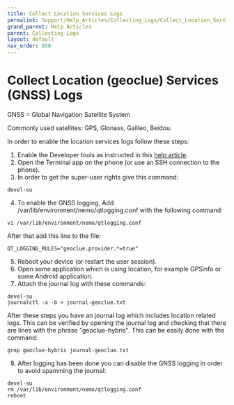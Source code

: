 ```yaml
---
title: Collect Location Services Logs
permalink: Support/Help_Articles/Collecting_Logs/Collect_Location_Services_Logs/
grand_parent: Help Articles
parent: Collecting Logs
layout: default
nav_order: 950
---
```


# Collect Location (geoclue) Services (GNSS) Logs

GNSS = Global Navigation Satellite System

Commonly used satellites: GPS, Glonass, Galileo, Beidou.

In order to enable the location services logs follow these steps:
1. Enable the Developer tools as instructed in this [help article](/Support/Help_Articles/Enabling_Developer_Mode/).
2. Open the Terminal app on the phone (or use an SSH connection to the phone). 
3. In order to get the super-user rights give this command:
```
devel-su
```
4. To enable the GNSS logging, Add /var/lib/environment/nemo/qtlogging.conf with the following command:
```
vi /var/lib/environment/nemo/qtlogging.conf
```
After that add this line to the file:
```
QT_LOGGING_RULES="geoclue.provider.*=true"
```
5. Reboot your device (or restart the user session).
6. Open some application which is using location, for example GPSinfo or some Android application.
7. Attach the journal log with these commands:
```
devel-su
journalctl -a -b > journal-geoclue.txt
```
After these steps you have an journal log which includes location related logs. This can be verified by opening the journal log and checking that there are lines with the phrase "geoclue-hybris". This can be easily done with the command:
```
grep geoclue-hybris journal-geoclue.txt
```

8. After logging has been done you can disable the GNSS logging in order to avoid spamming the journal:
```
devel-su
rm /var/lib/environment/nemo/qtlogging.conf
reboot
```

